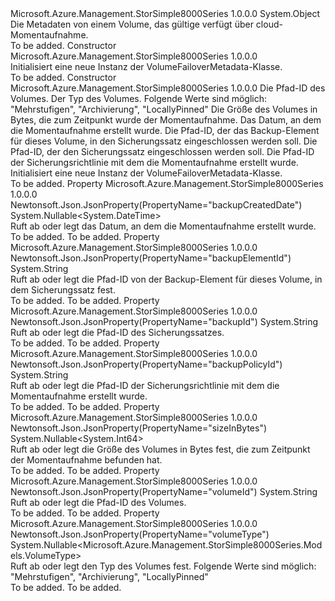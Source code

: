 <Type Name="VolumeFailoverMetadata" FullName="Microsoft.Azure.Management.StorSimple8000Series.Models.VolumeFailoverMetadata">
  <TypeSignature Language="C#" Value="public class VolumeFailoverMetadata" />
  <TypeSignature Language="ILAsm" Value=".class public auto ansi beforefieldinit VolumeFailoverMetadata extends System.Object" />
  <TypeSignature Language="DocId" Value="T:Microsoft.Azure.Management.StorSimple8000Series.Models.VolumeFailoverMetadata" />
  <TypeSignature Language="VB.NET" Value="Public Class VolumeFailoverMetadata" />
  <TypeSignature Language="F#" Value="type VolumeFailoverMetadata = class" />
  <AssemblyInfo>
    <AssemblyName>Microsoft.Azure.Management.StorSimple8000Series</AssemblyName>
    <AssemblyVersion>1.0.0.0</AssemblyVersion>
  </AssemblyInfo>
  <Base>
    <BaseTypeName>System.Object</BaseTypeName>
  </Base>
  <Interfaces />
  <Docs>
    <summary>
            Die Metadaten von einem Volume, das gültige verfügt über cloud-Momentaufnahme.
            </summary>
    <remarks>To be added.</remarks>
  </Docs>
  <Members>
    <Member MemberName=".ctor">
      <MemberSignature Language="C#" Value="public VolumeFailoverMetadata ();" />
      <MemberSignature Language="ILAsm" Value=".method public hidebysig specialname rtspecialname instance void .ctor() cil managed" />
      <MemberSignature Language="DocId" Value="M:Microsoft.Azure.Management.StorSimple8000Series.Models.VolumeFailoverMetadata.#ctor" />
      <MemberSignature Language="VB.NET" Value="Public Sub New ()" />
      <MemberType>Constructor</MemberType>
      <AssemblyInfo>
        <AssemblyName>Microsoft.Azure.Management.StorSimple8000Series</AssemblyName>
        <AssemblyVersion>1.0.0.0</AssemblyVersion>
      </AssemblyInfo>
      <Parameters />
      <Docs>
        <summary>
            Initialisiert eine neue Instanz der VolumeFailoverMetadata-Klasse.
            </summary>
        <remarks>To be added.</remarks>
      </Docs>
    </Member>
    <Member MemberName=".ctor">
      <MemberSignature Language="C#" Value="public VolumeFailoverMetadata (string volumeId = null, Nullable&lt;Microsoft.Azure.Management.StorSimple8000Series.Models.VolumeType&gt; volumeType = null, Nullable&lt;long&gt; sizeInBytes = null, Nullable&lt;DateTime&gt; backupCreatedDate = null, string backupElementId = null, string backupId = null, string backupPolicyId = null);" />
      <MemberSignature Language="ILAsm" Value=".method public hidebysig specialname rtspecialname instance void .ctor(string volumeId, valuetype System.Nullable`1&lt;valuetype Microsoft.Azure.Management.StorSimple8000Series.Models.VolumeType&gt; volumeType, valuetype System.Nullable`1&lt;int64&gt; sizeInBytes, valuetype System.Nullable`1&lt;valuetype System.DateTime&gt; backupCreatedDate, string backupElementId, string backupId, string backupPolicyId) cil managed" />
      <MemberSignature Language="DocId" Value="M:Microsoft.Azure.Management.StorSimple8000Series.Models.VolumeFailoverMetadata.#ctor(System.String,System.Nullable{Microsoft.Azure.Management.StorSimple8000Series.Models.VolumeType},System.Nullable{System.Int64},System.Nullable{System.DateTime},System.String,System.String,System.String)" />
      <MemberSignature Language="VB.NET" Value="Public Sub New (Optional volumeId As String = null, Optional volumeType As Nullable(Of VolumeType) = null, Optional sizeInBytes As Nullable(Of Long) = null, Optional backupCreatedDate As Nullable(Of DateTime) = null, Optional backupElementId As String = null, Optional backupId As String = null, Optional backupPolicyId As String = null)" />
      <MemberSignature Language="F#" Value="new Microsoft.Azure.Management.StorSimple8000Series.Models.VolumeFailoverMetadata : string * Nullable&lt;Microsoft.Azure.Management.StorSimple8000Series.Models.VolumeType&gt; * Nullable&lt;int64&gt; * Nullable&lt;DateTime&gt; * string * string * string -&gt; Microsoft.Azure.Management.StorSimple8000Series.Models.VolumeFailoverMetadata" Usage="new Microsoft.Azure.Management.StorSimple8000Series.Models.VolumeFailoverMetadata (volumeId, volumeType, sizeInBytes, backupCreatedDate, backupElementId, backupId, backupPolicyId)" />
      <MemberType>Constructor</MemberType>
      <AssemblyInfo>
        <AssemblyName>Microsoft.Azure.Management.StorSimple8000Series</AssemblyName>
        <AssemblyVersion>1.0.0.0</AssemblyVersion>
      </AssemblyInfo>
      <Parameters>
        <Parameter Name="volumeId" Type="System.String" />
        <Parameter Name="volumeType" Type="System.Nullable&lt;Microsoft.Azure.Management.StorSimple8000Series.Models.VolumeType&gt;" />
        <Parameter Name="sizeInBytes" Type="System.Nullable&lt;System.Int64&gt;" />
        <Parameter Name="backupCreatedDate" Type="System.Nullable&lt;System.DateTime&gt;" />
        <Parameter Name="backupElementId" Type="System.String" />
        <Parameter Name="backupId" Type="System.String" />
        <Parameter Name="backupPolicyId" Type="System.String" />
      </Parameters>
      <Docs>
        <param name="volumeId">Die Pfad-ID des Volumes.</param>
        <param name="volumeType">Der Typ des Volumes. Folgende Werte sind möglich: "Mehrstufigen", "Archivierung", "LocallyPinned"</param>
        <param name="sizeInBytes">Die Größe des Volumes in Bytes, die zum Zeitpunkt wurde der Momentaufnahme.</param>
        <param name="backupCreatedDate">Das Datum, an dem die Momentaufnahme erstellt wurde.</param>
        <param name="backupElementId">Die Pfad-ID, der das Backup-Element für dieses Volume, in den Sicherungssatz eingeschlossen werden soll.</param>
        <param name="backupId">Die Pfad-ID, der den Sicherungssatz eingeschlossen werden soll.</param>
        <param name="backupPolicyId">Die Pfad-ID der Sicherungsrichtlinie mit dem die Momentaufnahme erstellt wurde.</param>
        <summary>
            Initialisiert eine neue Instanz der VolumeFailoverMetadata-Klasse.
            </summary>
        <remarks>To be added.</remarks>
      </Docs>
    </Member>
    <Member MemberName="BackupCreatedDate">
      <MemberSignature Language="C#" Value="public Nullable&lt;DateTime&gt; BackupCreatedDate { get; set; }" />
      <MemberSignature Language="ILAsm" Value=".property instance valuetype System.Nullable`1&lt;valuetype System.DateTime&gt; BackupCreatedDate" />
      <MemberSignature Language="DocId" Value="P:Microsoft.Azure.Management.StorSimple8000Series.Models.VolumeFailoverMetadata.BackupCreatedDate" />
      <MemberSignature Language="VB.NET" Value="Public Property BackupCreatedDate As Nullable(Of DateTime)" />
      <MemberSignature Language="F#" Value="member this.BackupCreatedDate : Nullable&lt;DateTime&gt; with get, set" Usage="Microsoft.Azure.Management.StorSimple8000Series.Models.VolumeFailoverMetadata.BackupCreatedDate" />
      <MemberType>Property</MemberType>
      <AssemblyInfo>
        <AssemblyName>Microsoft.Azure.Management.StorSimple8000Series</AssemblyName>
        <AssemblyVersion>1.0.0.0</AssemblyVersion>
      </AssemblyInfo>
      <Attributes>
        <Attribute>
          <AttributeName>Newtonsoft.Json.JsonProperty(PropertyName="backupCreatedDate")</AttributeName>
        </Attribute>
      </Attributes>
      <ReturnValue>
        <ReturnType>System.Nullable&lt;System.DateTime&gt;</ReturnType>
      </ReturnValue>
      <Docs>
        <summary>
            Ruft ab oder legt das Datum, an dem die Momentaufnahme erstellt wurde.
            </summary>
        <value>To be added.</value>
        <remarks>To be added.</remarks>
      </Docs>
    </Member>
    <Member MemberName="BackupElementId">
      <MemberSignature Language="C#" Value="public string BackupElementId { get; set; }" />
      <MemberSignature Language="ILAsm" Value=".property instance string BackupElementId" />
      <MemberSignature Language="DocId" Value="P:Microsoft.Azure.Management.StorSimple8000Series.Models.VolumeFailoverMetadata.BackupElementId" />
      <MemberSignature Language="VB.NET" Value="Public Property BackupElementId As String" />
      <MemberSignature Language="F#" Value="member this.BackupElementId : string with get, set" Usage="Microsoft.Azure.Management.StorSimple8000Series.Models.VolumeFailoverMetadata.BackupElementId" />
      <MemberType>Property</MemberType>
      <AssemblyInfo>
        <AssemblyName>Microsoft.Azure.Management.StorSimple8000Series</AssemblyName>
        <AssemblyVersion>1.0.0.0</AssemblyVersion>
      </AssemblyInfo>
      <Attributes>
        <Attribute>
          <AttributeName>Newtonsoft.Json.JsonProperty(PropertyName="backupElementId")</AttributeName>
        </Attribute>
      </Attributes>
      <ReturnValue>
        <ReturnType>System.String</ReturnType>
      </ReturnValue>
      <Docs>
        <summary>
            Ruft ab oder legt die Pfad-ID von der Backup-Element für dieses Volume, in dem Sicherungssatz fest.
            </summary>
        <value>To be added.</value>
        <remarks>To be added.</remarks>
      </Docs>
    </Member>
    <Member MemberName="BackupId">
      <MemberSignature Language="C#" Value="public string BackupId { get; set; }" />
      <MemberSignature Language="ILAsm" Value=".property instance string BackupId" />
      <MemberSignature Language="DocId" Value="P:Microsoft.Azure.Management.StorSimple8000Series.Models.VolumeFailoverMetadata.BackupId" />
      <MemberSignature Language="VB.NET" Value="Public Property BackupId As String" />
      <MemberSignature Language="F#" Value="member this.BackupId : string with get, set" Usage="Microsoft.Azure.Management.StorSimple8000Series.Models.VolumeFailoverMetadata.BackupId" />
      <MemberType>Property</MemberType>
      <AssemblyInfo>
        <AssemblyName>Microsoft.Azure.Management.StorSimple8000Series</AssemblyName>
        <AssemblyVersion>1.0.0.0</AssemblyVersion>
      </AssemblyInfo>
      <Attributes>
        <Attribute>
          <AttributeName>Newtonsoft.Json.JsonProperty(PropertyName="backupId")</AttributeName>
        </Attribute>
      </Attributes>
      <ReturnValue>
        <ReturnType>System.String</ReturnType>
      </ReturnValue>
      <Docs>
        <summary>
            Ruft ab oder legt die Pfad-ID des Sicherungssatzes.
            </summary>
        <value>To be added.</value>
        <remarks>To be added.</remarks>
      </Docs>
    </Member>
    <Member MemberName="BackupPolicyId">
      <MemberSignature Language="C#" Value="public string BackupPolicyId { get; set; }" />
      <MemberSignature Language="ILAsm" Value=".property instance string BackupPolicyId" />
      <MemberSignature Language="DocId" Value="P:Microsoft.Azure.Management.StorSimple8000Series.Models.VolumeFailoverMetadata.BackupPolicyId" />
      <MemberSignature Language="VB.NET" Value="Public Property BackupPolicyId As String" />
      <MemberSignature Language="F#" Value="member this.BackupPolicyId : string with get, set" Usage="Microsoft.Azure.Management.StorSimple8000Series.Models.VolumeFailoverMetadata.BackupPolicyId" />
      <MemberType>Property</MemberType>
      <AssemblyInfo>
        <AssemblyName>Microsoft.Azure.Management.StorSimple8000Series</AssemblyName>
        <AssemblyVersion>1.0.0.0</AssemblyVersion>
      </AssemblyInfo>
      <Attributes>
        <Attribute>
          <AttributeName>Newtonsoft.Json.JsonProperty(PropertyName="backupPolicyId")</AttributeName>
        </Attribute>
      </Attributes>
      <ReturnValue>
        <ReturnType>System.String</ReturnType>
      </ReturnValue>
      <Docs>
        <summary>
            Ruft ab oder legt die Pfad-ID der Sicherungsrichtlinie mit dem die Momentaufnahme erstellt wurde.
            </summary>
        <value>To be added.</value>
        <remarks>To be added.</remarks>
      </Docs>
    </Member>
    <Member MemberName="SizeInBytes">
      <MemberSignature Language="C#" Value="public Nullable&lt;long&gt; SizeInBytes { get; set; }" />
      <MemberSignature Language="ILAsm" Value=".property instance valuetype System.Nullable`1&lt;int64&gt; SizeInBytes" />
      <MemberSignature Language="DocId" Value="P:Microsoft.Azure.Management.StorSimple8000Series.Models.VolumeFailoverMetadata.SizeInBytes" />
      <MemberSignature Language="VB.NET" Value="Public Property SizeInBytes As Nullable(Of Long)" />
      <MemberSignature Language="F#" Value="member this.SizeInBytes : Nullable&lt;int64&gt; with get, set" Usage="Microsoft.Azure.Management.StorSimple8000Series.Models.VolumeFailoverMetadata.SizeInBytes" />
      <MemberType>Property</MemberType>
      <AssemblyInfo>
        <AssemblyName>Microsoft.Azure.Management.StorSimple8000Series</AssemblyName>
        <AssemblyVersion>1.0.0.0</AssemblyVersion>
      </AssemblyInfo>
      <Attributes>
        <Attribute>
          <AttributeName>Newtonsoft.Json.JsonProperty(PropertyName="sizeInBytes")</AttributeName>
        </Attribute>
      </Attributes>
      <ReturnValue>
        <ReturnType>System.Nullable&lt;System.Int64&gt;</ReturnType>
      </ReturnValue>
      <Docs>
        <summary>
            Ruft ab oder legt die Größe des Volumes in Bytes fest, die zum Zeitpunkt der Momentaufnahme befunden hat.
            </summary>
        <value>To be added.</value>
        <remarks>To be added.</remarks>
      </Docs>
    </Member>
    <Member MemberName="VolumeId">
      <MemberSignature Language="C#" Value="public string VolumeId { get; set; }" />
      <MemberSignature Language="ILAsm" Value=".property instance string VolumeId" />
      <MemberSignature Language="DocId" Value="P:Microsoft.Azure.Management.StorSimple8000Series.Models.VolumeFailoverMetadata.VolumeId" />
      <MemberSignature Language="VB.NET" Value="Public Property VolumeId As String" />
      <MemberSignature Language="F#" Value="member this.VolumeId : string with get, set" Usage="Microsoft.Azure.Management.StorSimple8000Series.Models.VolumeFailoverMetadata.VolumeId" />
      <MemberType>Property</MemberType>
      <AssemblyInfo>
        <AssemblyName>Microsoft.Azure.Management.StorSimple8000Series</AssemblyName>
        <AssemblyVersion>1.0.0.0</AssemblyVersion>
      </AssemblyInfo>
      <Attributes>
        <Attribute>
          <AttributeName>Newtonsoft.Json.JsonProperty(PropertyName="volumeId")</AttributeName>
        </Attribute>
      </Attributes>
      <ReturnValue>
        <ReturnType>System.String</ReturnType>
      </ReturnValue>
      <Docs>
        <summary>
            Ruft ab oder legt die Pfad-ID des Volumes.
            </summary>
        <value>To be added.</value>
        <remarks>To be added.</remarks>
      </Docs>
    </Member>
    <Member MemberName="VolumeType">
      <MemberSignature Language="C#" Value="public Nullable&lt;Microsoft.Azure.Management.StorSimple8000Series.Models.VolumeType&gt; VolumeType { get; set; }" />
      <MemberSignature Language="ILAsm" Value=".property instance valuetype System.Nullable`1&lt;valuetype Microsoft.Azure.Management.StorSimple8000Series.Models.VolumeType&gt; VolumeType" />
      <MemberSignature Language="DocId" Value="P:Microsoft.Azure.Management.StorSimple8000Series.Models.VolumeFailoverMetadata.VolumeType" />
      <MemberSignature Language="VB.NET" Value="Public Property VolumeType As Nullable(Of VolumeType)" />
      <MemberSignature Language="F#" Value="member this.VolumeType : Nullable&lt;Microsoft.Azure.Management.StorSimple8000Series.Models.VolumeType&gt; with get, set" Usage="Microsoft.Azure.Management.StorSimple8000Series.Models.VolumeFailoverMetadata.VolumeType" />
      <MemberType>Property</MemberType>
      <AssemblyInfo>
        <AssemblyName>Microsoft.Azure.Management.StorSimple8000Series</AssemblyName>
        <AssemblyVersion>1.0.0.0</AssemblyVersion>
      </AssemblyInfo>
      <Attributes>
        <Attribute>
          <AttributeName>Newtonsoft.Json.JsonProperty(PropertyName="volumeType")</AttributeName>
        </Attribute>
      </Attributes>
      <ReturnValue>
        <ReturnType>System.Nullable&lt;Microsoft.Azure.Management.StorSimple8000Series.Models.VolumeType&gt;</ReturnType>
      </ReturnValue>
      <Docs>
        <summary>
            Ruft ab oder legt den Typ des Volumes fest. Folgende Werte sind möglich: "Mehrstufigen", "Archivierung", "LocallyPinned"
            </summary>
        <value>To be added.</value>
        <remarks>To be added.</remarks>
      </Docs>
    </Member>
  </Members>
</Type>